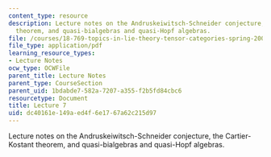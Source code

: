 ```yaml
---
content_type: resource
description: Lecture notes on the Andruskeiwitsch-Schneider conjecture, the Cartier-Kostant
  theorem, and quasi-bialgebras and quasi-Hopf algebras.
file: /courses/18-769-topics-in-lie-theory-tensor-categories-spring-2009/dc40161e149aed4f6e1767a62c215d97_MIT18_769S09_lec07.pdf
file_type: application/pdf
learning_resource_types:
- Lecture Notes
ocw_type: OCWFile
parent_title: Lecture Notes
parent_type: CourseSection
parent_uid: 1bdabde7-582a-7207-a355-f2b5fd84cbc6
resourcetype: Document
title: Lecture 7
uid: dc40161e-149a-ed4f-6e17-67a62c215d97
---
```

Lecture notes on the Andruskeiwitsch-Schneider conjecture, the Cartier-Kostant theorem, and quasi-bialgebras and quasi-Hopf algebras.

